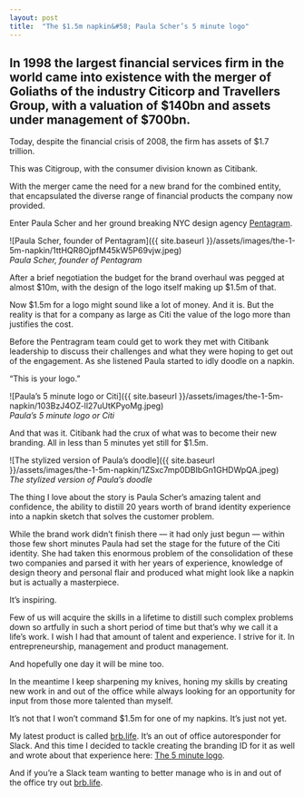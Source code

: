 ```yaml
---
layout: post
title:  "The $1.5m napkin&#58; Paula Scher’s 5 minute logo"
---
```


## In 1998 the largest financial services firm in the world came into existence with the merger of Goliaths of the industry Citicorp and Travellers Group, with a valuation of $140bn and assets under management of $700bn.

Today, despite the financial crisis of 2008, the firm has assets of $1.7 trillion.

This was Citigroup, with the consumer division known as Citibank.

With the merger came the need for a new brand for the combined entity, that encapsulated the diverse range of financial products the company now provided.

Enter Paula Scher and her ground breaking NYC design agency [Pentagram](https://pentagram.com).

![Paula Scher, founder of Pentagram]({{ site.baseurl }}/assets/images/the-1-5m-napkin/1ttHQR8OjpfM45kW5P69vjw.jpeg)<br>*Paula Scher, founder of Pentagram*

After a brief negotiation the budget for the brand overhaul was pegged at almost $10m, with the design of the logo itself making up $1.5m of that.

Now $1.5m for a logo might sound like a lot of money. And it is. But the reality is that for a company as large as Citi the value of the logo more than justifies the cost.

Before the Pentragram team could get to work they met with Citibank leadership to discuss their challenges and what they were hoping to get out of the engagement. As she listened Paula started to idly doodle on a napkin.

“This is your logo.”

![Paula’s 5 minute logo or Citi]({{ site.baseurl }}/assets/images/the-1-5m-napkin/103BzJ4OZ-ll27uUtKPyoMg.jpeg)<br>*Paula’s 5 minute logo or Citi*

And that was it. Citibank had the crux of what was to become their new branding. All in less than 5 minutes yet still for $1.5m.

![The stylized version of Paula’s doodle]({{ site.baseurl }}/assets/images/the-1-5m-napkin/1ZSxc7mp0DBIbGn1GHDWpQA.jpeg)<br>*The stylized version of Paula’s doodle*

The thing I love about the story is Paula Scher’s amazing talent and confidence, the ability to distill 20 years worth of brand identity experience into a napkin sketch that solves the customer problem.

While the brand work didn’t finish there — it had only just begun — within those few short minutes Paula had set the stage for the future of the Citi identity. She had taken this enormous problem of the consolidation of these two companies and parsed it with her years of experience, knowledge of design theory and personal flair and produced what might look like a napkin but is actually a masterpiece.

It’s inspiring.

Few of us will acquire the skills in a lifetime to distill such complex problems down so artfully in such a short period of time but that’s why we call it a life’s work. I wish I had that amount of talent and experience. I strive for it. In entrepreneurship, management and product management.

And hopefully one day it will be mine too.

In the meantime I keep sharpening my knives, honing my skills by creating new work in and out of the office while always looking for an opportunity for input from those more talented than myself.

It’s not that I won’t command $1.5m for one of my napkins. It’s just not yet.

My latest product is called [brb.life](http://www.brb.life). It’s an out of office autoresponder for Slack. And this time I decided to tackle creating the branding ID for it as well and wrote about that experience here: [The 5 minute logo](/2017/02/27/the-5-minute-logo).

And if you’re a Slack team wanting to better manage who is in and out of the office try out [brb.life](http://www.brb.life).